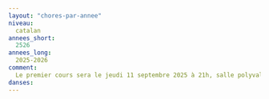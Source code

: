 ```yaml
---
layout: "chores-par-annee"
niveau:
  catalan
annees_short:
  2526
annees_long:
  2025-2026
comment:
  Le premier cours sera le jeudi 11 septembre 2025 à 21h, salle polyvalente de l'Yvette.
danses:
---
```

